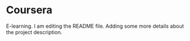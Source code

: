 # Coursera
E-learning.
I am editing the README file. Adding some more details about the project description.


